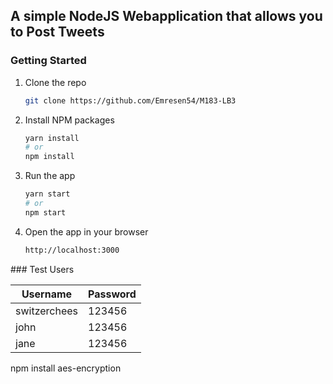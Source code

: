 ## A simple NodeJS Webapplication that allows you to Post Tweets

### Getting Started

1. Clone the repo
   ```sh
   git clone https://github.com/Emresen54/M183-LB3
   ```
2. Install NPM packages
   ```sh
   yarn install
   # or
   npm install
   ```
3. Run the app
   ```sh
   yarn start
   # or
   npm start
   ```
4. Open the app in your browser
   ```sh
   http://localhost:3000
   ```

### Test Users

| Username     | Password |
| ------------ | -------- |
| switzerchees | 123456   |
| john         | 123456   |
| jane         | 123456   |

npm install aes-encryption

